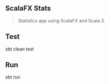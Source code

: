 ScalaFX Stats
-------------
>Statistics app using ScalaFX and Scala 3.

Test
----
sbt clean test

Run
---
sbt run